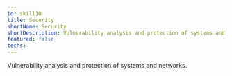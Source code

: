 ```yaml
---
id: skill10
title: Security
shortName: Security
shortDescription: Vulnerability analysis and protection of systems and networks.
featured: false
techs:
---
```

Vulnerability analysis and protection of systems and networks.